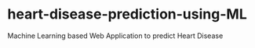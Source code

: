 # heart-disease-prediction-using-ML
Machine Learning based Web Application to predict Heart Disease
